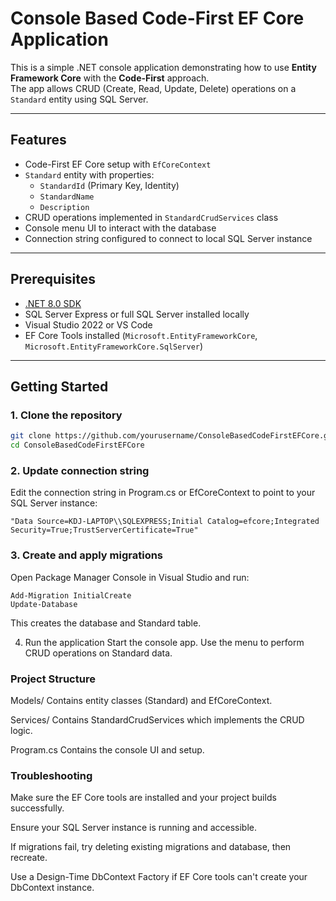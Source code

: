 # Console Based Code-First EF Core Application

This is a simple .NET console application demonstrating how to use **Entity Framework Core** with the **Code-First** approach.  
The app allows CRUD (Create, Read, Update, Delete) operations on a `Standard` entity using SQL Server.

---

## Features

- Code-First EF Core setup with `EfCoreContext`
- `Standard` entity with properties:
  - `StandardId` (Primary Key, Identity)
  - `StandardName`
  - `Description`
- CRUD operations implemented in `StandardCrudServices` class
- Console menu UI to interact with the database
- Connection string configured to connect to local SQL Server instance

---

## Prerequisites

- [.NET 8.0 SDK](https://dotnet.microsoft.com/en-us/download)
- SQL Server Express or full SQL Server installed locally
- Visual Studio 2022 or VS Code
- EF Core Tools installed (`Microsoft.EntityFrameworkCore`, `Microsoft.EntityFrameworkCore.SqlServer`)

---

## Getting Started

### 1. Clone the repository

```bash
git clone https://github.com/yourusername/ConsoleBasedCodeFirstEFCore.git
cd ConsoleBasedCodeFirstEFCore
```
### 2. Update connection string
Edit the connection string in Program.cs or EfCoreContext to point to your SQL Server instance:

```
"Data Source=KDJ-LAPTOP\\SQLEXPRESS;Initial Catalog=efcore;Integrated Security=True;TrustServerCertificate=True"
```
### 3. Create and apply migrations
Open Package Manager Console in Visual Studio and run:

```
Add-Migration InitialCreate
Update-Database
```
This creates the database and Standard table.

4. Run the application
Start the console app. Use the menu to perform CRUD operations on Standard data.

### Project Structure
Models/
Contains entity classes (Standard) and EfCoreContext.

Services/
Contains StandardCrudServices which implements the CRUD logic.

Program.cs
Contains the console UI and setup.


### Troubleshooting
Make sure the EF Core tools are installed and your project builds successfully.

Ensure your SQL Server instance is running and accessible.

If migrations fail, try deleting existing migrations and database, then recreate.

Use a Design-Time DbContext Factory if EF Core tools can't create your DbContext instance.
